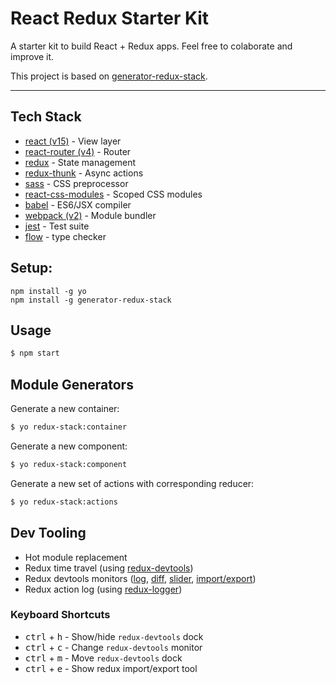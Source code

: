 # React Redux Starter Kit

A starter kit to build React + Redux apps. Feel free to colaborate and improve it.

This project is based on  [generator-redux-stack](https://github.com/zakangelle/generator-redux-stack).

***

## Tech Stack

* [react (v15)](https://facebook.github.io/react/) - View layer
* [react-router (v4)](https://reacttraining.com/react-router/web/guides/quick-start) - Router
* [redux](https://github.com/reactjs/redux) - State management
* [redux-thunk](https://github.com/gaearon/redux-thunk) - Async actions
* [sass](http://sass-lang.com/) - CSS preprocessor
* [react-css-modules](https://github.com/gajus/react-css-modules) - Scoped CSS modules
* [babel](https://babeljs.io/) - ES6/JSX compiler
* [webpack (v2)](https://webpack.github.io/) - Module bundler
* [jest](https://facebook.github.io/jest/) - Test suite
* [flow](https://flow.org/) - type checker

## Setup:

```
npm install -g yo
npm install -g generator-redux-stack
```

## Usage

```sh
$ npm start
```

## Module Generators

Generate a new container:

```sh
$ yo redux-stack:container
```

Generate a new component:

```sh
$ yo redux-stack:component
```

Generate a new set of actions with corresponding reducer:

```sh
$ yo redux-stack:actions
```

## Dev Tooling

* Hot module replacement
* Redux time travel (using [redux-devtools](https://github.com/gaearon/redux-devtools))
* Redux devtools monitors ([log](https://github.com/gaearon/redux-devtools-log-monitor), [diff](https://github.com/whetstone/redux-devtools-diff-monitor), [slider](https://github.com/calesce/redux-slider-monitor), [import/export](https://github.com/lapanoid/redux-import-export-monitor))
* Redux action log (using [redux-logger](https://github.com/evgenyrodionov/redux-logger))

### Keyboard Shortcuts

+ <kbd>ctrl</kbd> + <kbd>h</kbd> - Show/hide `redux-devtools` dock
+ <kbd>ctrl</kbd> + <kbd>c</kbd> - Change `redux-devtools` monitor
+ <kbd>ctrl</kbd> + <kbd>m</kbd> - Move `redux-devtools` dock
+ <kbd>ctrl</kbd> + <kbd>e</kbd> - Show redux import/export tool
